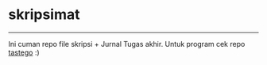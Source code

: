 # skripsimat
------------
Ini cuman repo file skripsi + Jurnal Tugas akhir.
Untuk program cek repo [tastego](https://github.com/ardiantrik/tastego) :)
